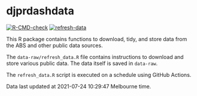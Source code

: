 
<!-- README.md is generated from README.Rmd. Please edit that file -->

# djprdashdata

<!-- badges: start -->

[![R-CMD-check](https://github.com/djpr-data/djprdashdata/workflows/R-CMD-check/badge.svg)](https://github.com/djpr-data/djprdashdata/actions)
[![refresh-data](https://github.com/djpr-data/djprdashdata/workflows/refresh-data/badge.svg)](https://github.com/djpr-data/djprdashdata/actions)
<!-- badges: end -->

This R package contains functions to download, tidy, and store data from
the ABS and other public data sources.

The `data-raw/refresh_data.R` file contains instructions to download and
store various public data. The data itself is saved in `data-raw`.

The `refresh_data.R` script is executed on a schedule using GitHub
Actions.

Data last updated at 2021-07-24 10:29:47 Melbourne time.
